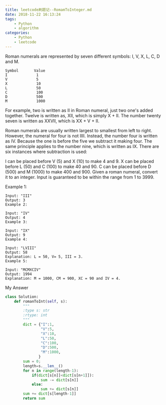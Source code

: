 ```yaml
---
title: leetcode刷题记--RomamToInteger.md
date: 2018-11-22 16:13:24
tags:
    - Python
    - algorithm
categories:
    - Python
    - leetcode
---
```


Roman numerals are represented by seven different symbols: I, V, X, L, C, D and M.
```
Symbol       Value
I             1
V             5
X             10
L             50
C             100
D             500
M             1000
```

For example, two is written as II in Roman numeral, just two one's added together. Twelve is written as, XII, which is simply X + II. The number twenty seven is written as XXVII, which is XX + V + II.

Roman numerals are usually written largest to smallest from left to right. However, the numeral for four is not IIII. Instead, the number four is written as IV. Because the one is before the five we subtract it making four. The same principle applies to the number nine, which is written as IX. There are six instances where subtraction is used:

I can be placed before V (5) and X (10) to make 4 and 9. 
X can be placed before L (50) and C (100) to make 40 and 90. 
C can be placed before D (500) and M (1000) to make 400 and 900.
Given a roman numeral, convert it to an integer. Input is guaranteed to be within the range from 1 to 3999.

Example 1:
```
Input: "III"
Output: 3
Example 2:
```

```
Input: "IV"
Output: 4
Example 3:
```
```
Input: "IX"
Output: 9
Example 4:
```
```
Input: "LVIII"
Output: 58
Explanation: L = 50, V= 5, III = 3.
Example 5:
```
```
Input: "MCMXCIV"
Output: 1994
Explanation: M = 1000, CM = 900, XC = 90 and IV = 4.
```

My Answer
```Python
class Solution:
    def romanToInt(self, s):
        """
        :type s: str
        :rtype: int
        """
        dict = {"I":1,
                "V":5,
                "X":10,
                "L":50,
                "C":100,
                "D":500,
                "M":1000,
               }
        sum = 0;
        length=s.__len__()
        for n in range(length-1):
            if(dict[s[n]]<dict[s[n+1]]):
                sum -= dict[s[n]]
            else:
                sum += dict[s[n]]
        sum += dict[s[length-1]] 
        return sum
```
